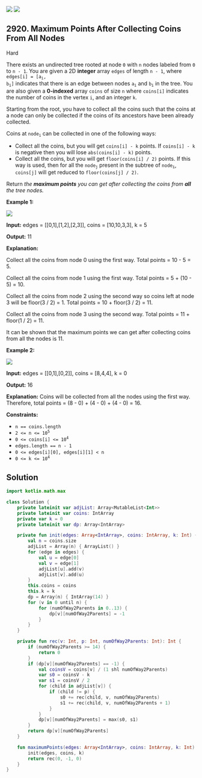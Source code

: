 [![](https://img.shields.io/github/stars/javadev/LeetCode-in-Kotlin?label=Stars&style=flat-square)](https://github.com/javadev/LeetCode-in-Kotlin)
[![](https://img.shields.io/github/forks/javadev/LeetCode-in-Kotlin?label=Fork%20me%20on%20GitHub%20&style=flat-square)](https://github.com/javadev/LeetCode-in-Kotlin/fork)

## 2920\. Maximum Points After Collecting Coins From All Nodes

Hard

There exists an undirected tree rooted at node `0` with `n` nodes labeled from `0` to `n - 1`. You are given a 2D **integer** array `edges` of length `n - 1`, where <code>edges[i] = [a<sub>i</sub>, b<sub>i</sub>]</code> indicates that there is an edge between nodes <code>a<sub>i</sub></code> and <code>b<sub>i</sub></code> in the tree. You are also given a **0-indexed** array `coins` of size `n` where `coins[i]` indicates the number of coins in the vertex `i`, and an integer `k`.

Starting from the root, you have to collect all the coins such that the coins at a node can only be collected if the coins of its ancestors have been already collected.

Coins at <code>node<sub>i</sub></code> can be collected in one of the following ways:

*   Collect all the coins, but you will get `coins[i] - k` points. If `coins[i] - k` is negative then you will lose `abs(coins[i] - k)` points.
*   Collect all the coins, but you will get `floor(coins[i] / 2)` points. If this way is used, then for all the <code>node<sub>j</sub></code> present in the subtree of <code>node<sub>i</sub></code>, `coins[j]` will get reduced to `floor(coins[j] / 2)`.

Return _the **maximum points** you can get after collecting the coins from **all** the tree nodes._

**Example 1:**

![](https://assets.leetcode.com/uploads/2023/09/18/ex1-copy.png)

**Input:** edges = \[\[0,1],[1,2],[2,3]], coins = [10,10,3,3], k = 5

**Output:** 11

**Explanation:**

Collect all the coins from node 0 using the first way. Total points = 10 - 5 = 5.

Collect all the coins from node 1 using the first way. Total points = 5 + (10 - 5) = 10.

Collect all the coins from node 2 using the second way so coins left at node 3 will be floor(3 / 2) = 1. Total points = 10 + floor(3 / 2) = 11. 

Collect all the coins from node 3 using the second way. Total points = 11 + floor(1 / 2) = 11.

It can be shown that the maximum points we can get after collecting coins from all the nodes is 11.

**Example 2:**

**![](https://assets.leetcode.com/uploads/2023/09/18/ex2.png)**

**Input:** edges = \[\[0,1],[0,2]], coins = [8,4,4], k = 0

**Output:** 16

**Explanation:** Coins will be collected from all the nodes using the first way. Therefore, total points = (8 - 0) + (4 - 0) + (4 - 0) = 16.

**Constraints:**

*   `n == coins.length`
*   <code>2 <= n <= 10<sup>5</sup></code>
*   <code>0 <= coins[i] <= 10<sup>4</sup></code>
*   `edges.length == n - 1`
*   `0 <= edges[i][0], edges[i][1] < n`
*   <code>0 <= k <= 10<sup>4</sup></code>

## Solution

```kotlin
import kotlin.math.max

class Solution {
    private lateinit var adjList: Array<MutableList<Int>>
    private lateinit var coins: IntArray
    private var k = 0
    private lateinit var dp: Array<IntArray>

    private fun init(edges: Array<IntArray>, coins: IntArray, k: Int) {
        val n = coins.size
        adjList = Array(n) { ArrayList() }
        for (edge in edges) {
            val u = edge[0]
            val v = edge[1]
            adjList[u].add(v)
            adjList[v].add(u)
        }
        this.coins = coins
        this.k = k
        dp = Array(n) { IntArray(14) }
        for (v in 0 until n) {
            for (numOfWay2Parents in 0..13) {
                dp[v][numOfWay2Parents] = -1
            }
        }
    }

    private fun rec(v: Int, p: Int, numOfWay2Parents: Int): Int {
        if (numOfWay2Parents >= 14) {
            return 0
        }
        if (dp[v][numOfWay2Parents] == -1) {
            val coinsV = coins[v] / (1 shl numOfWay2Parents)
            var s0 = coinsV - k
            var s1 = coinsV / 2
            for (child in adjList[v]) {
                if (child != p) {
                    s0 += rec(child, v, numOfWay2Parents)
                    s1 += rec(child, v, numOfWay2Parents + 1)
                }
            }
            dp[v][numOfWay2Parents] = max(s0, s1)
        }
        return dp[v][numOfWay2Parents]
    }

    fun maximumPoints(edges: Array<IntArray>, coins: IntArray, k: Int): Int {
        init(edges, coins, k)
        return rec(0, -1, 0)
    }
}
```